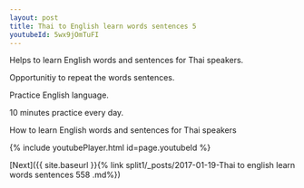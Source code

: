 ```yaml
---
layout: post
title: Thai to English learn words sentences 5 
youtubeId: 5wx9jOmTuFI
---
```

 
 
Helps to learn English words and sentences for Thai speakers.

Opportunitiy to repeat the words sentences. 

Practice English language. 
 
10 minutes practice every day. 
 
How to learn English words and sentences for Thai speakers 
 
{% include youtubePlayer.html id=page.youtubeId %}
 
 
[Next]({{ site.baseurl }}{% link  split1/_posts/2017-01-19-Thai to english learn words sentences 558 .md%})
 
